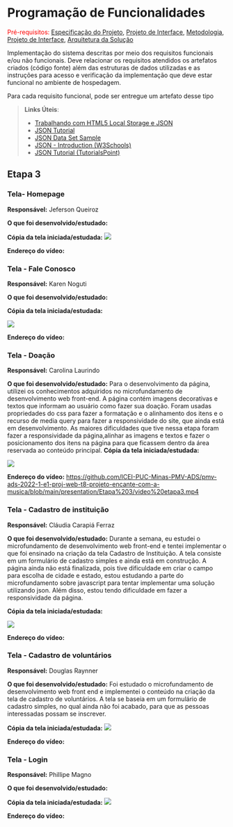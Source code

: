 # Programação de Funcionalidades

<span style="color:red">Pré-requisitos: <a href="2-Especificação do Projeto.md"> Especificação do Projeto</a></span>, <a href="3-Projeto de Interface.md"> Projeto de Interface</a>, <a href="4-Metodologia.md"> Metodologia</a>, <a href="3-Projeto de Interface.md"> Projeto de Interface</a>, <a href="5-Arquitetura da Solução.md"> Arquitetura da Solução</a>

Implementação do sistema descritas por meio dos requisitos funcionais e/ou não funcionais. Deve relacionar os requisitos atendidos os artefatos criados (código fonte) além das estruturas de dados utilizadas e as instruções para acesso e verificação da implementação que deve estar funcional no ambiente de hospedagem.

Para cada requisito funcional, pode ser entregue um artefato desse tipo

> **Links Úteis**:
>
> - [Trabalhando com HTML5 Local Storage e JSON](https://www.devmedia.com.br/trabalhando-com-html5-local-storage-e-json/29045)
> - [JSON Tutorial](https://www.w3resource.com/JSON)
> - [JSON Data Set Sample](https://opensource.adobe.com/Spry/samples/data_region/JSONDataSetSample.html)
> - [JSON - Introduction (W3Schools)](https://www.w3schools.com/js/js_json_intro.asp)
> - [JSON Tutorial (TutorialsPoint)](https://www.tutorialspoint.com/json/index.htm)


## Etapa 3

### Tela- Homepage

**Responsável:**  Jeferson Queiroz

**O que foi desenvolvido/estudado:**

**Cópia da tela iniciada/estudada:**
<img src="img/paginainicial.png">

**Endereço do vídeo:**




### Tela - Fale Conosco

**Responsável:**  Karen Noguti

**O que foi desenvolvido/estudado:**

**Cópia da tela iniciada/estudada:** 

<img src="img/faleconosco.png">

**Endereço do vídeo:**




### Tela - Doação

**Responsável:**  Carolina Laurindo

**O que foi desenvolvido/estudado:** Para o desenvolvimento da página, utilizei os conhecimentos adquiridos no microfundamento de desenvolvimento web front-end. A página contém imagens  decorativas e textos que informam ao usuário como fazer sua doação. Foram usadas propriedades do css para fazer a formatação e o alinhamento dos itens e o recurso de media query para fazer a responsividade do site, que ainda está em desenvolvimento. As maiores dificuldades que tive nessa etapa foram fazer a responsividade da página,alinhar as imagens e textos e fazer o posicionamento dos itens na página para que ficassem dentro da área reservada ao conteúdo principal.
**Cópia da tela iniciada/estudada:** 

<img src="img/doacao.png">

**Endereço do vídeo:** https://github.com/ICEI-PUC-Minas-PMV-ADS/pmv-ads-2022-1-e1-proj-web-t8-projeto-encante-com-a-musica/blob/main/presentation/Etapa%203/video%20etapa3.mp4




### Tela - Cadastro de instituição

**Responsável:**  Cláudia Carapiá Ferraz

**O que foi desenvolvido/estudado:** Durante a semana, eu estudei o microfundamento de desenvolvimento web front-end e tentei implementar o que foi ensinado na criação da tela Cadastro de Instituição. A tela consiste em um formulário de cadastro simples e ainda está em construção. A página ainda não está finalizada, pois tive dificuldade em criar o campo para escolha de cidade e estado, estou estudando a parte do microfundamento sobre javascript para tentar implementar uma solução utilizando json. Além disso, estou tendo dificuldade em fazer a responsividade da página. 

**Cópia da tela iniciada/estudada:**

 <img src="img/cadastroinstituicao.png">

**Endereço do vídeo:**




### Tela - Cadastro de voluntários

**Responsável:**  Douglas Raynner

**O que foi desenvolvido/estudado:** Foi estudado o microfundamento de desenvolvimento web front end e implementei o conteúdo na criação da tela de cadastro de voluntários. A tela se baseia em um formulário de cadastro simples, no qual ainda não foi acabado, para que as pessoas interessadas possam se inscrever.

**Cópia da tela iniciada/estudada:**
<img src="img/cadastro_vol.png">

**Endereço do vídeo:**




### Tela - Login

**Responsável:**  Phillipe Magno

**O que foi desenvolvido/estudado:**

**Cópia da tela iniciada/estudada:**
<img src="img/login.png">

**Endereço do vídeo:**
